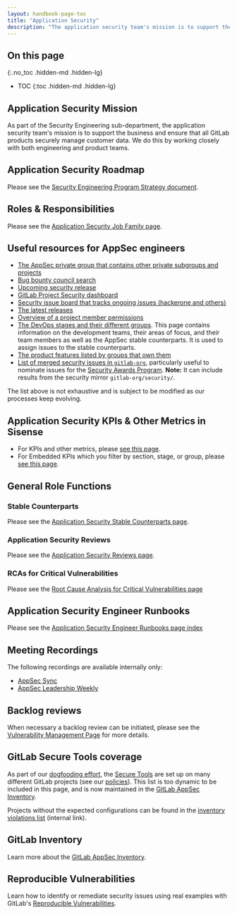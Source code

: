 ```yaml
---
layout: handbook-page-toc
title: "Application Security"
description: "The application security team's mission is to support the business and ensure that all GitLab products securely manage customer data."
---
```


## On this page
{:.no_toc .hidden-md .hidden-lg}

- TOC
{:toc .hidden-md .hidden-lg}

## Application Security Mission

As part of the Security Engineering sub-department, the application security team's mission is to support the business and ensure that all GitLab products securely manage customer data. We do this by working closely with both engineering and product teams.

## Application Security Roadmap

Please see the [Security Engineering Program Strategy document][9].

## Roles & Responsibilities

Please see the [Application Security Job Family page][6].

## Useful resources for AppSec engineers

* [The AppSec private group that contains other private subgroups and projects](https://gitlab.com/gitlab-com/gl-security/appsec)
* [Bug bounty council search](https://gitlab.com/gitlab-com/gl-security/engineering/-/issues?label_name%5B%5D=Bug+Bounty+Council)
* [Upcoming security release](https://gitlab.com/gitlab-org/gitlab/-/issues?sort=created_date&state=opened&label_name%5B%5D=upcoming+security+release)
* [GitLab Project Security dashboard](https://gitlab.com/gitlab-org/gitlab/-/security/dashboard/?project_id=278964&scope=dismissed&page=1&days=90)
* [Security issue board that tracks ongoing issues (hackerone and others)](https://gitlab.com/groups/gitlab-org/-/boards/1216545?label_name[]=security)
* [The latest releases](https://gitlab.com/gitlab-org/gitlab/-/tags)
* [Overview of a project member permissions](https://gitlab.com/help/user/permissions)
* [The DevOps stages and their different groups](https://about.gitlab.com/handbook/product/categories/). This page contains information on the development teams, their areas of focus, and their team members as well as the AppSec stable counterparts. It is used to assign issues to the stable counterparts.
* [The product features listed by groups that own them](https://about.gitlab.com/handbook/product/categories/features/)
* [List of merged security issues in `gitlab-org`](https://gitlab.com/groups/gitlab-org/-/merge_requests?scope=all&state=merged&label_name%5B%5D=security&milestone_title=%23upcoming&not%5Blabel_name%5D%5B%5D=security-awards%3A%3Aawarded&not%5Blabel_name%5D%5B%5D=security-awards%3A%3Anomination), particularly useful to nominate issues for the [Security Awards Program](/handbook/security/security-awards-program.html). **Note:** It can include results from the security mirror `gitlab-org/security/`.

The list above is not exhaustive and is subject to be modified as our processes keep evolving.

## Application Security KPIs & Other Metrics in Sisense

* For KPIs and other metrics, please [see this page][7].
* For Embedded KPIs which you filter by section, stage, or group, please [see this page][8].

## General Role Functions

### Stable Counterparts

Please see the [Application Security Stable Counterparts page][4].

### Application Security Reviews

Please see the [Application Security Reviews page][1].

### RCAs for Critical Vulnerabilities

Please see the [Root Cause Analysis for Critical Vulnerabilities page][10]

## Application Security Engineer Runbooks

Please see the [Application Security Engineer Runbooks page index][5]

## Meeting Recordings

The following recordings are available internally only:

* [AppSec Sync](https://drive.google.com/drive/folders/1sxnBhPNDofWg5JmKqrhEl5y4_aWldTbt)
* [AppSec Leadership Weekly](https://drive.google.com/drive/folders/1jyNYP2AOqoOPqr4qGMuh7PGha_j-7brb)

## Backlog reviews

When necessary a backlog review can be initiated, please see the [Vulnerability Management Page][3] for more details.

## GitLab Secure Tools coverage

As part of our [dogfooding effort](/handbook/product/product-processes/#dogfood-everything), 
the [Secure Tools](https://docs.gitlab.com/ee/user/application_security/) are set up on many different GitLab projects (see our [policies](/handbook/security/security-engineering/application-security/inventory.html#policies)).
This list is too dynamic to be included in this page, and is now maintained in the [GitLab AppSec Inventory](./inventory.html).

Projects without the expected configurations can be found in the [inventory violations list](https://gitlab.com/gitlab-com/gl-security/engineering-and-research/inventory/-/issues) (internal link).

## GitLab Inventory

Learn more about the [GitLab AppSec Inventory](./inventory.html).

## Reproducible Vulnerabilities

Learn how to identify or remediate security issues using real examples with GitLab's [Reproducible Vulnerabilities][11].

[1]: /handbook/security/security-engineering/application-security/appsec-reviews.html
[3]: /handbook/security/security-engineering/application-security/vulnerability-management.html
[4]: /handbook/security/security-engineering/application-security/stable-counterparts.html
[5]: /handbook/security/security-engineering/application-security/runbooks
[6]: /job-families/security/application-security/
[7]: https://app.periscopedata.com/app/gitlab/641782/Appsec-hackerone-vulnerability-metrics
[8]: https://app.periscopedata.com/app/gitlab/758795/Appsec-Embedded-Dashboard
[9]: https://docs.google.com/document/d/1Mba9ZhuVr2qBkvR7AqzNTUFMUTapJqiXkPUqc9Gr8io/edit
[10]: /handbook/security/root-cause-analysis.html
[11]: /handbook/security/security-engineering/application-security/reproducible-vulnerabilities.html
